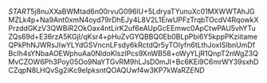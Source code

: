 $START$5j8nuXXaBWMtad6n00rvuG096lU+5LdryaTYunuXc01MXWWTAhJGMZLk4p+Na9Ant0xmN4oyd79rDhEJy4L8V2L1EiwUPFzTrqbTOcdV4RqowkXPrzddGKzV3QWBiR2OkOax4ntLirK2uf6eAUpGcEEmwc0ApCtwPAU5vhYTuZQs69d+E36rzA5KGjI/qKsr4+pHuZvGYQBBQ0Eb0BLpPbi6Y5kppPKziitameQPkPhNJWRsJlwYLYdGSVncnLFsdy6kRctdQr5yTOIyfn6tLthJoxISIbnUmDfBcIh4sYNbaAOEWphuAa0NldoKlszIPcs9XnWB58+oWyYLjR1QnpT2nWgZ3QMvCZOW6Ph3Poy05Oo9NaYTGvRM9hLJsD0mJI+Bc6KEi9C6mrWY39sxhDCZqpN8LHQvSg2iKc9eIpksntQOAQUwf4w3KP7kWaRZ$END$